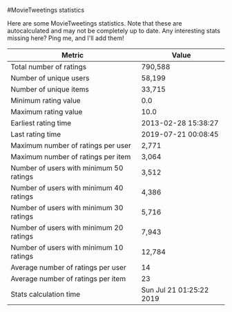#MovieTweetings statistics

Here are some MovieTweetings statistics. Note that these are autocalculated and may not be completely up to date. Any interesting stats missing here? Ping me, and I'll add them!

Metric | Value
--- | ---
Total number of ratings                 | 790,588
Number of unique users                  | 58,199
Number of unique items                  | 33,715
Minimum rating value                    | 0.0
Maximum rating value                    | 10.0
Earliest rating time                    | 2013-02-28 15:38:27
Last rating time                        | 2019-07-21 00:08:45
Maximum number of ratings per user      | 2,771
Maximum number of ratings per item      | 3,064
Number of users with minimum 50 ratings | 3,512
Number of users with minimum 40 ratings | 4,386
Number of users with minimum 30 ratings | 5,716
Number of users with minimum 20 ratings | 7,943
Number of users with minimum 10 ratings | 12,784
Average number of ratings per user      | 14
Average number of ratings per item      | 23
Stats calculation time                  | Sun Jul 21 01:25:22 2019

